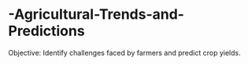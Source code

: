 # -Agricultural-Trends-and-Predictions
Objective: Identify challenges faced by farmers and predict crop yields.
